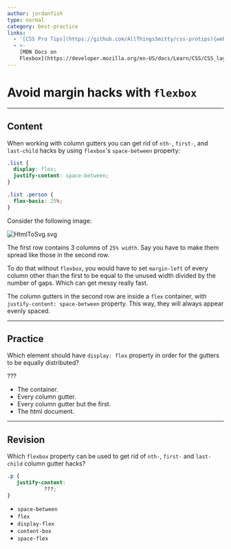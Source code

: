 ```yaml
---
author: jordanfish
type: normal
category: best-practice
links:
  - '[CSS Pro Tips](https://github.com/AllThingsSmitty/css-protips){website}'
  - >-
    [MDN Docs on
    Flexbox](https://developer.mozilla.org/en-US/docs/Learn/CSS/CSS_layout/Flexbox){documentation}
---
```


# Avoid margin hacks with `flexbox`


---

## Content

When working with column gutters you can get rid of `nth-`, `first-`, and `last-child` hacks by using `flexbox`'s `space-between` property:

```css
.list {
  display: flex;
  justify-content: space-between;
}

.list .person {
  flex-basis: 25%;
}
```

Consider the following image:

![HtmlToSvg.svg](https://img.enkipro.com/5836b46acee2d764e8ee4efb1b8cb8dd.png)

The first row contains 3 columns of `25% width`. Say you have to make them spread like those in the second row.   

To do that without `flexbox`, you would have to set `margin-left` of every column other than the first to be equal to the unused width divided by the number of gaps. Which can get messy really fast.

The column gutters in the second row are inside a `flex` container, with `justify-content: space-between` property. This way, they will always appear evenly spaced.


---

## Practice

Which element should have `display: flex` property in order for the gutters to be equally distributed?

???

- The container.
- Every column gutter.
- Every column gutter but the first.
- The html document.


---

## Revision

Which `flexbox` property can be used to get rid of `nth-`, `first-` and `last-child` column gutter hacks?

```css
.p {
   justify-content:
            ???;
}
```

- `space-between`
- `flex`
- `display-flex`
- `content-box`
- `space-flex`
